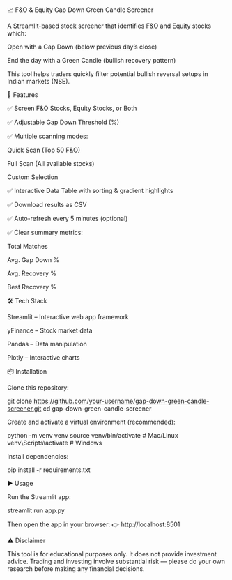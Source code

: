 📈 F&O & Equity Gap Down Green Candle Screener

A Streamlit-based stock screener that identifies F&O and Equity stocks which:

Open with a Gap Down (below previous day’s close)

End the day with a Green Candle (bullish recovery pattern)

This tool helps traders quickly filter potential bullish reversal setups in Indian markets (NSE).

🚀 Features

✅ Screen F&O Stocks, Equity Stocks, or Both

✅ Adjustable Gap Down Threshold (%)

✅ Multiple scanning modes:

Quick Scan (Top 50 F&O)

Full Scan (All available stocks)

Custom Selection

✅ Interactive Data Table with sorting & gradient highlights

✅ Download results as CSV

✅ Auto-refresh every 5 minutes (optional)

✅ Clear summary metrics:

Total Matches

Avg. Gap Down %

Avg. Recovery %

Best Recovery %

🛠️ Tech Stack

Streamlit
 – Interactive web app framework

yFinance
 – Stock market data

Pandas
 – Data manipulation

Plotly
 – Interactive charts

📦 Installation

Clone this repository:

git clone https://github.com/your-username/gap-down-green-candle-screener.git
cd gap-down-green-candle-screener


Create and activate a virtual environment (recommended):

python -m venv venv
source venv/bin/activate    # Mac/Linux
venv\Scripts\activate       # Windows


Install dependencies:

pip install -r requirements.txt

▶️ Usage

Run the Streamlit app:

streamlit run app.py


Then open the app in your browser:
👉 http://localhost:8501


⚠️ Disclaimer

This tool is for educational purposes only.
It does not provide investment advice.
Trading and investing involve substantial risk — please do your own research before making any financial decisions.

